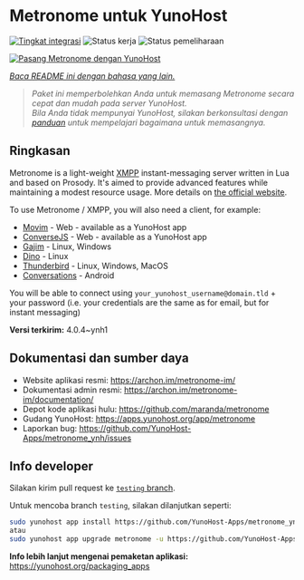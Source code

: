 <!--
N.B.: README ini dibuat secara otomatis oleh <https://github.com/YunoHost/apps/tree/master/tools/readme_generator>
Ini TIDAK boleh diedit dengan tangan.
-->

# Metronome untuk YunoHost

[![Tingkat integrasi](https://apps.yunohost.org/badge/integration/metronome)](https://ci-apps.yunohost.org/ci/apps/metronome/)
![Status kerja](https://apps.yunohost.org/badge/state/metronome)
![Status pemeliharaan](https://apps.yunohost.org/badge/maintained/metronome)

[![Pasang Metronome dengan YunoHost](https://install-app.yunohost.org/install-with-yunohost.svg)](https://install-app.yunohost.org/?app=metronome)

*[Baca README ini dengan bahasa yang lain.](./ALL_README.md)*

> *Paket ini memperbolehkan Anda untuk memasang Metronome secara cepat dan mudah pada server YunoHost.*  
> *Bila Anda tidak mempunyai YunoHost, silakan berkonsultasi dengan [panduan](https://yunohost.org/install) untuk mempelajari bagaimana untuk memasangnya.*

## Ringkasan

Metronome is a light-weight [XMPP](https://en.wikipedia.org/wiki/XMPP) instant-messaging server written in Lua and based on Prosody. It's aimed to provide advanced features while maintaining a modest resource usage. More details on [the official website](https://archon.im/metronome-im/).

To use Metronome / XMPP, you will also need a client, for example:

- [Movim](https://movim.eu) - Web - available as a YunoHost app
- [ConverseJS](https://conversejs.org) - Web - available as a YunoHost app
- [Gajim](https://gajim.org/) - Linux, Windows
- [Dino](https://dino.im) - Linux
- [Thunderbird](https://www.thunderbird.net/fr/) - Linux, Windows, MacOS
- [Conversations](https://conversations.im/) - Android

You will be able to connect using `your_yunohost_username@domain.tld` + your password (i.e. your credentials are the same as for email, but for instant messaging)


**Versi terkirim:** 4.0.4~ynh1
## Dokumentasi dan sumber daya

- Website aplikasi resmi: <https://archon.im/metronome-im/>
- Dokumentasi admin resmi: <https://archon.im/metronome-im/documentation/>
- Depot kode aplikasi hulu: <https://github.com/maranda/metronome>
- Gudang YunoHost: <https://apps.yunohost.org/app/metronome>
- Laporkan bug: <https://github.com/YunoHost-Apps/metronome_ynh/issues>

## Info developer

Silakan kirim pull request ke [`testing` branch](https://github.com/YunoHost-Apps/metronome_ynh/tree/testing).

Untuk mencoba branch `testing`, silakan dilanjutkan seperti:

```bash
sudo yunohost app install https://github.com/YunoHost-Apps/metronome_ynh/tree/testing --debug
atau
sudo yunohost app upgrade metronome -u https://github.com/YunoHost-Apps/metronome_ynh/tree/testing --debug
```

**Info lebih lanjut mengenai pemaketan aplikasi:** <https://yunohost.org/packaging_apps>
